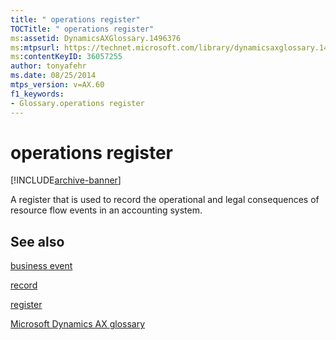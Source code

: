 ```yaml
---
title: " operations register"
TOCTitle: " operations register"
ms:assetid: DynamicsAXGlossary.1496376
ms:mtpsurl: https://technet.microsoft.com/library/dynamicsaxglossary.1496376(v=AX.60)
ms:contentKeyID: 36057255
author: tonyafehr
ms.date: 08/25/2014
mtps_version: v=AX.60
f1_keywords:
- Glossary.operations register
---
```


# operations register


[!INCLUDE[archive-banner](includes/archive-banner.md)]

A register that is used to record the operational and legal consequences of resource flow events in an accounting system.

## See also

[business event](business-event.md)

[record](record.md)

[register](register.md)

[Microsoft Dynamics AX glossary](glossary/microsoft-dynamics-ax-glossary.md)

  


